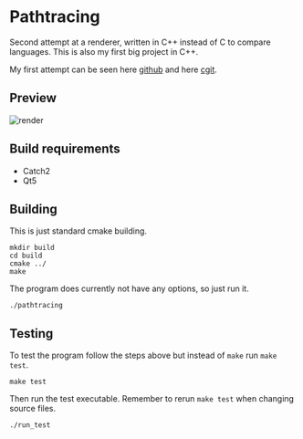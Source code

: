 # Pathtracing

Second attempt at a renderer, written in C++ instead of C to compare languages.
This is also my first big project in C++.

My first attempt can be seen here [github](https://github.com/jbjjbjjbj/raytrace) and here [cgit](https://git.jtle.dk/raytrace/about/).

## Preview

![render](https://git.jtle.dk/pathtrace/plain/generated.png?h=rendered)

## Build requirements

- Catch2
- Qt5

## Building

This is just standard cmake building.

```
mkdir build
cd build
cmake ../
make
```

The program does currently not have any options, so just run it.

```
./pathtracing
```


## Testing

To test the program follow the steps above but instead of `make` run `make test`.

```
make test
```

Then run the test executable.
Remember to rerun `make test` when changing source files.

```
./run_test
```
